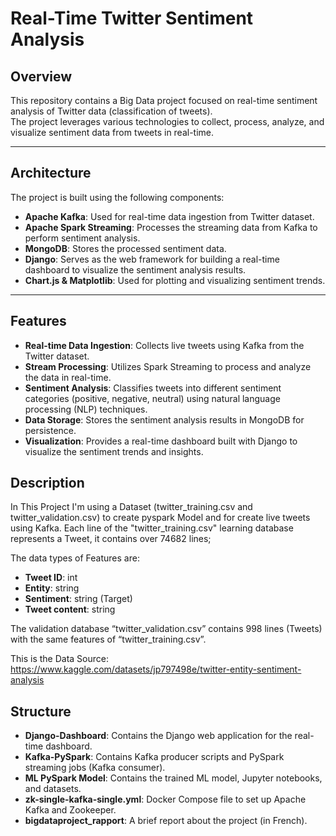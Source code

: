 # Real-Time Twitter Sentiment Analysis

## Overview
This repository contains a Big Data project focused on real-time sentiment analysis of Twitter data (classification of tweets).  
The project leverages various technologies to collect, process, analyze, and visualize sentiment data from tweets in real-time.

---

## Architecture
The project is built using the following components:

- **Apache Kafka**: Used for real-time data ingestion from Twitter dataset.  
- **Apache Spark Streaming**: Processes the streaming data from Kafka to perform sentiment analysis.  
- **MongoDB**: Stores the processed sentiment data.  
- **Django**: Serves as the web framework for building a real-time dashboard to visualize the sentiment analysis results.  
- **Chart.js & Matplotlib**: Used for plotting and visualizing sentiment trends.

---

## Features

- **Real-time Data Ingestion**: Collects live tweets using Kafka from the Twitter dataset.  
- **Stream Processing**: Utilizes Spark Streaming to process and analyze the data in real-time.  
- **Sentiment Analysis**: Classifies tweets into different sentiment categories (positive, negative, neutral) using natural language processing (NLP) techniques.  
- **Data Storage**: Stores the sentiment analysis results in MongoDB for persistence.  
- **Visualization**: Provides a real-time dashboard built with Django to visualize the sentiment trends and insights.

## Description 

In This Project I'm using a Dataset (twitter_training.csv and twitter_validation.csv) to create pyspark Model and for create live tweets using Kafka. Each line of the "twitter_training.csv" learning database represents a Tweet, it contains over 74682 lines;

The data types of Features are:

- **Tweet ID**: int
- **Entity**: string
- **Sentiment**: string (Target)
- **Tweet content**: string

The validation database “twitter_validation.csv” contains 998 lines (Tweets) with the same features of “twitter_training.csv”.

This is the Data Source: https://www.kaggle.com/datasets/jp797498e/twitter-entity-sentiment-analysis

## Structure

- **Django-Dashboard**: Contains the Django web application for the real-time dashboard.  
- **Kafka-PySpark**: Contains Kafka producer scripts and PySpark streaming jobs (Kafka consumer).  
- **ML PySpark Model**: Contains the trained ML model, Jupyter notebooks, and datasets.  
- **zk-single-kafka-single.yml**: Docker Compose file to set up Apache Kafka and Zookeeper.  
- **bigdataproject_rapport**: A brief report about the project (in French).
